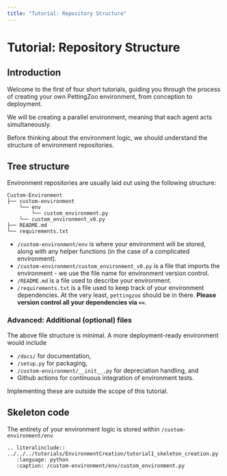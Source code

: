 ```yaml
---
title: "Tutorial: Repository Structure"
---
```


# Tutorial: Repository Structure

## Introduction

Welcome to the first of four short tutorials, guiding you through the process of creating your own PettingZoo environment, from conception to deployment.

We will be creating a parallel environment, meaning that each agent acts simultaneously.

Before thinking about the environment logic, we should understand the structure of environment repositories.

## Tree structure
Environment repositories are usually laid out using the following structure:

    Custom-Environment
    ├── custom-environment
        └── env
            └── custom_environment.py
        └── custom_environment_v0.py
    ├── README.md
    └── requirements.txt

- `/custom-environment/env` is where your environment will be stored, along with any helper functions (in the case of a complicated environment).
- `/custom-environment/custom_environment_v0.py` is a file that imports the environment - we use the file name for environment version control.
- `/README.md` is a file used to describe your environment.
- `/requirements.txt` is a file used to keep track of your environment dependencies. At the very least, `pettingzoo` should be in there. **Please version control all your dependencies via `==`**.

### Advanced: Additional (optional) files
The above file structure is minimal. A more deployment-ready environment would include 
- `/docs/` for documentation, 
- `/setup.py` for packaging, 
- `/custom-environment/__init__.py` for depreciation handling, and 
- Github actions for continuous integration of environment tests. 

Implementing these are outside the scope of this tutorial.

## Skeleton code
The entirety of your environment logic is stored within `/custom-environment/env`

```{eval-rst}
.. literalinclude:: ../../../tutorials/EnvironmentCreation/tutorial1_skeleton_creation.py
   :language: python
   :caption: /custom-environment/env/custom_environment.py
```
